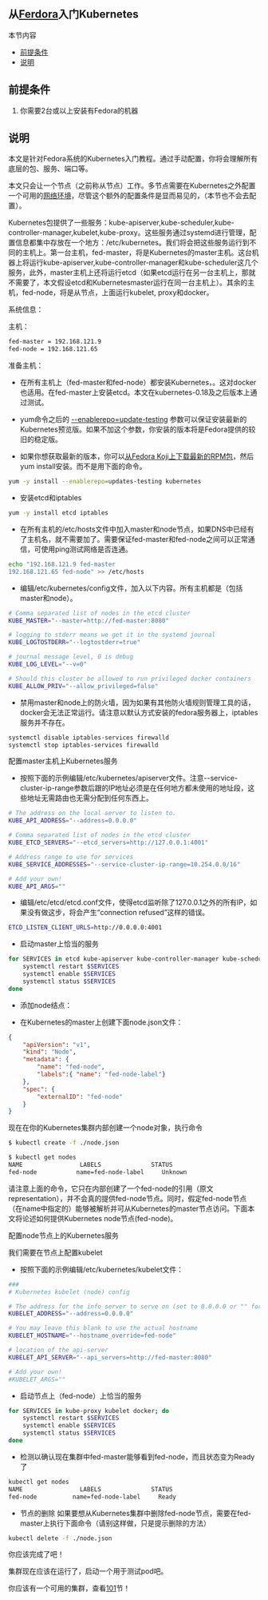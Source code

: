 从[Ferdora][1]入门Kubernetes
--------------------------
本节内容

- [前提条件](#前提条件)
- [说明](#说明)

## 前提条件

 1. 你需要2台或以上安装有Fedora的机器
 
## 说明
本文是针对Fedora系统的Kubernetes入门教程。通过手动配置，你将会理解所有底层的包、服务、端口等。

本文只会让一个节点（之前称从节点）工作。多节点需要在Kubernetes之外配置一个可用的[网络环境][2]，尽管这个额外的配置条件是显而易见的，（本节也不会去配置）。

Kubernetes包提供了一些服务：kube-apiserver,kube-scheduler,kube-controller-manager,kubelet,kube-proxy。这些服务通过systemd进行管理，配置信息都集中存放在一个地方：/etc/kubernetes。我们将会把这些服务运行到不同的主机上。第一台主机，fed-master，将是Kubernetes的master主机。这台机器上将运行kube-apiserver,kube-controller-manager和kube-scheduler这几个服务，此外，master主机上还将运行etcd（如果etcd运行在另一台主机上，那就不需要了，本文假设etcd和Kubernetesmaster运行在同一台主机上）。其余的主机，fed-node，将是从节点，上面运行kubelet, proxy和docker。

系统信息：

主机：

```sh
fed-master = 192.168.121.9
fed-node = 192.168.121.65
```

准备主机：

- 在所有主机上（fed-master和fed-node）都安装Kubernetes，。这对docker也适用。在fed-master上安装etcd。本文在kubernetes-0.18及之后版本上通过测试。

- yum命令之后的 [--enablerepo=update-testing][3] 参数可以保证安装最新的Kubernetes预览版。如果不加这个参数，你安装的版本将是Fedora提供的较旧的稳定版。
- 如果你想获取最新的版本，你可以[从Fedora Koji上下载最新的RPM包][4]，然后yum install安装。而不是用下面的命令。

```sh
yum -y install --enablerepo=updates-testing kubernetes
```

- 安装etcd和iptables

```sh
yum -y install etcd iptables
```

- 在所有主机的/etc/hosts文件中加入master和node节点，如果DNS中已经有了主机名，就不需要加了。需要保证fed-master和fed-node之间可以正常通信，可使用ping测试网络是否连通。

```sh
echo "192.168.121.9 fed-master
192.168.121.65 fed-node" >> /etc/hosts
```

- 编辑/etc/kubernetes/config文件，加入以下内容。所有主机都是（包括master和node）。

```sh
# Comma separated list of nodes in the etcd cluster
KUBE_MASTER="--master=http://fed-master:8080"

# logging to stderr means we get it in the systemd journal
KUBE_LOGTOSTDERR="--logtostderr=true"

# journal message level, 0 is debug
KUBE_LOG_LEVEL="--v=0"

# Should this cluster be allowed to run privileged docker containers
KUBE_ALLOW_PRIV="--allow_privileged=false"
```

- 禁用master和node上的防火墙，因为如果有其他防火墙规则管理工具的话，docker会无法正常运行。请注意以默认方式安装的fedora服务器上，iptables服务并不存在。

```sh
systemctl disable iptables-services firewalld
systemctl stop iptables-services firewalld
```

配置master主机上Kubernetes服务

- 按照下面的示例编辑/etc/kubernetes/apiserver文件。注意--service-cluster-ip-range参数后跟的IP地址必须是在任何地方都未使用的地址段，这些地址无需路由也无需分配到任何东西上。

```sh
# The address on the local server to listen to.
KUBE_API_ADDRESS="--address=0.0.0.0"

# Comma separated list of nodes in the etcd cluster
KUBE_ETCD_SERVERS="--etcd_servers=http://127.0.0.1:4001"

# Address range to use for services
KUBE_SERVICE_ADDRESSES="--service-cluster-ip-range=10.254.0.0/16"

# Add your own!
KUBE_API_ARGS=""
```

- 编辑/etc/etcd/etcd.conf文件，使得etcd监听除了127.0.0.1之外的所有IP，如果没有做这步，将会产生“connection refused”这样的错误。

```sh
ETCD_LISTEN_CLIENT_URLS=http://0.0.0.0:4001
```

- 启动master上恰当的服务

```sh
for SERVICES in etcd kube-apiserver kube-controller-manager kube-scheduler;do
    systemctl restart $SERVICES
    systemctl enable $SERVICES
    systemctl status $SERVICES
done
```

- 添加node结点：


- 在Kubernetes的master上创建下面node.json文件：

```json
{
    "apiVersion": "v1",
    "kind": "Node",
    "metadata": {
        "name": "fed-node",
        "labels":{ "name": "fed-node-label"}
    },
    "spec": {
        "externalID": "fed-node"
    }
}
```

现在在你的Kubernetes集群内部创建一个node对象，执行命令

```sh
$ kubectl create -f ./node.json

$ kubectl get nodes
NAME                LABELS              STATUS
fed-node           name=fed-node-label     Unknown
```

请注意上面的命令，它只在内部创建了一个fed-node的引用（原文representation），并不会真的提供fed-node节点。同时，假定fed-node节点（在name中指定的）能够被解析并可从Kubernetes的master节点访问。下面本文将论述如何提供Kubernetes node节点(fed-node)。

配置node节点上的Kubernetes服务

我们需要在节点上配置kubelet

- 按照下面的示例编辑/etc/kubernetes/kubelet文件：

```sh
###
# Kubernetes kubelet (node) config

# The address for the info server to serve on (set to 0.0.0.0 or "" for all interfaces)
KUBELET_ADDRESS="--address=0.0.0.0"

# You may leave this blank to use the actual hostname
KUBELET_HOSTNAME="--hostname_override=fed-node"

# location of the api-server
KUBELET_API_SERVER="--api_servers=http://fed-master:8080"

# Add your own!
#KUBELET_ARGS=""
```

- 启动节点上（fed-node）上恰当的服务

```sh
for SERVICES in kube-proxy kubelet docker; do 
    systemctl restart $SERVICES
    systemctl enable $SERVICES
    systemctl status $SERVICES 
done
```

- 检测以确认现在集群中fed-master能够看到fed-node，而且状态变为Ready了

```sh
kubectl get nodes
NAME                LABELS              STATUS
fed-node          name=fed-node-label     Ready
```

- 节点的删除
如果要想从Kubernetes集群中删除fed-node节点，需要在fed-master上执行下面命令（请别这样做，只是提示删除的方法）

```sh
kubectl delete -f ./node.json
```

你应该完成了吧！

集群现在应该在运行了，启动一个用于测试pod吧。

你应该有一个可用的集群，查看[101][5]节！


  [1]: http://fedoraproject.org/
  [2]: http://kubernetes.io/v1.0/docs/admin/networking.html
  [3]: https://fedoraproject.org/wiki/QA:Updates_Testing
  [4]: http://koji.fedoraproject.org/koji/packageinfo?packageID=19202
  [5]: http://kubernetes.io/v1.0/docs/user-guide/walkthrough/README.html